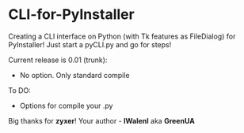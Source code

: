 CLI-for-PyInstaller
===================

Creating a CLI interface on Python (with Tk features as FileDialog) for PyInstaller!
Just start a pyCLI.py and go for steps!

Current release is 0.01 (trunk):
 - No option. Only standard compile

To DO:
 - Options for compile your .py





Big thanks for __zyxer__! Your author - __lWalenl__ aka __GreenUA__

